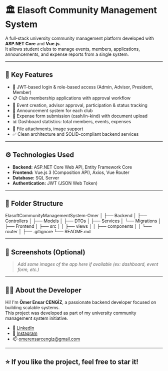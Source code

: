 # 🏛️ Elasoft Community Management System

A full-stack university community management platform developed with **ASP.NET Core** and **Vue.js**.  
It allows student clubs to manage events, members, applications, announcements, and expense reports from a single system.

---

## 🚀 Key Features

- 🔐 JWT-based login & role-based access (Admin, Advisor, President, Member)
- 📋 Club membership applications with approval workflow
- 📆 Event creation, advisor approval, participation & status tracking
- 📢 Announcement system for each club
- 🧾 Expense form submission (cash/in-kind) with document upload
- 📊 Dashboard statistics: total members, events, expenses
- 📎 File attachments, image support
- ✅ Clean architecture and SOLID-compliant backend services

---

## ⚙️ Technologies Used

- **Backend:** ASP.NET Core Web API, Entity Framework Core
- **Frontend:** Vue.js 3 (Composition API), Axios, Vue Router
- **Database:** SQL Server
- **Authentication:** JWT (JSON Web Token)

---

## 📁 Folder Structure

ElasoftCommunityManagementSystem-Omer
│
├── Backend
│ ├── Controllers
│ ├── Models
│ ├── DTOs
│ ├── Services
│ └── Migrations
│
├── Frontend
│ ├── src
│ │ ├── views
│ │ ├── components
│ │ └── router
│
├── .gitignore
└── README.md

---

## 📸 Screenshots (Optional)

> *Add some images of the app here if available (ex: dashboard, event form, etc.)*

---

## 🙋‍♂️ About the Developer

Hi! I'm **Ömer Ensar CENGİZ**, a passionate backend developer focused on building scalable systems.  
This project was developed as part of my university community management system initiative.

- 🔗 [LinkedIn](https://www.linkedin.com/in/%C3%B6mer-ensar-cengiz-249a4825a/)
- 📸 [Instagram](https://www.instagram.com/omer.ensarr/)
- 📫 omerensarcengiz@gmail.com

---

## ⭐ If you like the project, feel free to star it!
